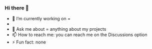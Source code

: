 ### Hi there 👋

- 🔭 I’m currently working on =
- 
- 💬 Ask me about = anything about my projects 
- 📫 How to reach me: you can reach me on the Discussions option
- ⚡ Fun fact: none
